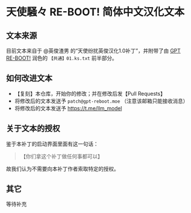 # 天使騒々 RE-BOOT! 简体中文汉化文本

## 文本来源
目前文本来自于 @英俊渣男 的“天使纷扰英俊汉化1.0补丁”，并附带了由 [GPT RE-BOOT!](https://gpt-reboot.moe) 润色的 `【共通】01.ks.txt` 前半部分。

## 如何改进文本
- 【复刻】本仓库，开始你的修改；并在修改后发【Pull Requests】
- 将修改后的文本发送予 `patch@gpt-reboot.moe` （注意该邮箱只能接收消息）
- 将修改后的文本发送予 https://t.me/llm_model

## 关于文本的授权
鉴于本补丁的启动界面里面有这一句话：
> 【你们拿这个补丁做任何事都可以】

故我们认为不需要向本补丁作者索取特定的授权。

## 其它
等待补充
